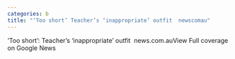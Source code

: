 ```yaml
---
categories: b
title: "‘Too short’ Teacher’s ‘inappropriate’ outfit  newscomau"
---
```

‘Too short’: Teacher’s ‘inappropriate’ outfit&nbsp;&nbsp;news.com.auView Full coverage on Google News